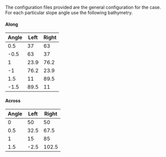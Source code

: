 The configuration files provided are the general configuration for the case. For each particular slope angle use the following bathymetry.

#### Along

| Angle | Left | Right |
| ----- | ---- | ----- |
|  0.5  | 37   | 63    |
| -0.5  | 63   | 37    |
|  1    | 23.9 | 76.2  |
| -1    | 76.2 | 23.9  |
|  1.5  | 11   | 89.5  |
| -1.5  | 89.5 | 11    |

#### Across

| Angle | Left | Right |
| ----- | ---- | ----- |
| 0     | 50   | 50    |
| 0.5   | 32.5 | 67.5  |
| 1     | 15   | 85    |
| 1.5   | -2.5 | 102.5 |
